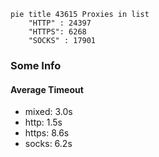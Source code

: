 
```mermaid
pie title 43615 Proxies in list
    "HTTP" : 24397
    "HTTPS": 6268
    "SOCKS" : 17901
```

### Some Info
#### Average Timeout

- mixed: 3.0s
- http: 1.5s
- https: 8.6s
- socks: 6.2s